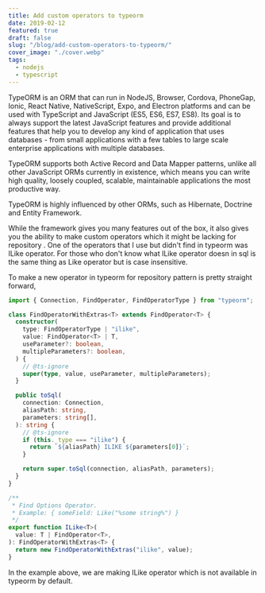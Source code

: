 ```yaml
---
title: Add custom operators to typeorm
date: 2019-02-12
featured: true
draft: false
slug: "/blog/add-custom-operators-to-typeorm/"
cover_image: "./cover.webp"
tags:
  - nodejs
  - typescript
---
```


TypeORM is an ORM that can run in NodeJS, Browser, Cordova, PhoneGap, Ionic, React Native, NativeScript, Expo, and Electron platforms and can be used with TypeScript and JavaScript (ES5, ES6, ES7, ES8). Its goal is to always support the latest JavaScript features and provide additional features that help you to develop any kind of application that uses databases - from small applications with a few tables to large scale enterprise applications with multiple databases.

TypeORM supports both Active Record and Data Mapper patterns, unlike all other JavaScript ORMs currently in existence, which means you can write high quality, loosely coupled, scalable, maintainable applications the most productive way.

TypeORM is highly influenced by other ORMs, such as Hibernate, Doctrine and Entity Framework.

While the framework gives you many features out of the box, it also gives you the ability to make custom operators which it might be lacking for repository . One of the operators that I use but didn't find in typeorm was ILike operator. For those who don't know what ILike operator doesn in sql is the same thing as Like operator but is case insensitive.

To make a new operator in typeorm for repository pattern is pretty straight forward,

```ts
import { Connection, FindOperator, FindOperatorType } from "typeorm";

class FindOperatorWithExtras<T> extends FindOperator<T> {
  constructor(
    type: FindOperatorType | "ilike",
    value: FindOperator<T> | T,
    useParameter?: boolean,
    multipleParameters?: boolean,
  ) {
    // @ts-ignore
    super(type, value, useParameter, multipleParameters);
  }

  public toSql(
    connection: Connection,
    aliasPath: string,
    parameters: string[],
  ): string {
    // @ts-ignore
    if (this._type === "ilike") {
      return `${aliasPath} ILIKE ${parameters[0]}`;
    }

    return super.toSql(connection, aliasPath, parameters);
  }
}

/**
 * Find Options Operator.
 * Example: { someField: Like("%some string%") }
 */
export function ILike<T>(
  value: T | FindOperator<T>,
): FindOperatorWithExtras<T> {
  return new FindOperatorWithExtras("ilike", value);
}
```

In the example above, we are making ILike operator which is not available in typeorm by default.
